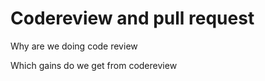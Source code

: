 # Codereview and pull request

Why are we doing code review

Which gains do we get from codereview 

